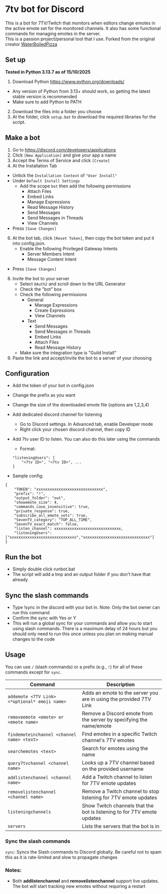 # 7tv bot for Discord
This is a bot for 7TV/Twitch that monitors when editors change emotes in the active emote set for the monitored channels. It also has some functional commands for managing emotes in the server.\
This is a passion project/personal tool that I use. Forked from the original creator [WaterBoiledPizza](https://github.com/WaterBoiledPizza/7tv-bot-for-Discord) 

## Set up
**Tested in Python 3.13.7 as of 15/10/2025**
1) Download Python https://www.python.org/downloads/
- Any version of Python from 3.13+ should work, so getting the latest stable version is recommended
- Make sure to add Python to PATH
2) Download the files into a folder you choose
3) At the folder, click `setup.bat` to download the required libraries for the script.

## Make a bot
1) Go to https://discord.com/developers/applications
2) Click `[New Application]` and give your app a name
3) Accept the Terms of Service and click `[Create]`
4) At the Installation Tab
- Untick the `Installation Context` of `"User Install"`
- Under `Default Install Settings`
   - Add the scope `bot` then add the following permissions
        - Attach Files
        - Embed Links
        - Manage Expressions
        - Read Message History
        - Send Messages
        - Send Messages in Threads
        - View Channels
- Press `[Save Changes]`
6) At the bot tab, click `[Reset Token]`, then copy the bot token and put it into config.json.
    - Enable the following Privileged Gateway Intents
    	- Server Members Intent
    	- Message Content Intent
 - Press `[Save Changes]`
8) Invite the bot to your server
    - Select `OAuth2` and scroll down to the URL Generator
    - Check the "bot" box
    - Check the following permissions
        - General    
            - Manage Expressions
            - Create Expressions
            - View Channels
        - Text
    		- Send Messages
    		- Send Messages in Threads
    		- Embed Links
    		- Attach Files
    		- Read Message History
    - Make sure the integration type is "Guild Install"
9) Paste the link and accept/invite the bot to a server of your choosing

## Configuration
- Add the token of your bot in config.json
- Change the prefix as you want
- Change the size of the downloaded emote file (options are 1,2,3,4)
- Add dedicated discord channel for listening
    - Go to Discord settings. In Advanced tab, enable Developer mode
    - Right click your chosen discord channel, then copy ID
- Add 7tv user ID to listen. You can also do this later using the commands
    - Format:
    ```
    "listeningUsers": [
        "<7tv ID>", "<7tv ID>", ...
    ]
    ```

- Sample config:
```
{
    "TOKEN": "xxxxxxxxxxxxxxxxxxxxxxxxxxxxxx",
    "prefix": "!",
    "output_folder": "out",
    "showemote_size": 4,
    "commands_case_insensitive": true,
    "private_response": true,
    "subscribe_all_emote_sets": true,
    "SevenTV_category": "TOP_ALL_TIME",
    "SevenTV_exact_match": false,
    "listen_channel": xxxxxxxxxxxxxxxxxxxxxxxxxxxxxx,
    "listeningUsers": ["xxxxxxxxxxxxxxxxxxxxxxxxxxxxxx","xxxxxxxxxxxxxxxxxxxxxxxxxxxxxx"]
}
```


## Run the bot
- Simply double click runbot.bat
- The script will add a tmp and an output folder if you don't have that already

## Sync the slash commands
- Type !sync in the discord with your bot in. Note: Only the bot owner can run this command
- Confirm the sync with Yes or Y
- This will run a global sync for your commands and allow you to start using slash commands. There is a maximum delay of 24 hours but you should only need to run this once unless you plan on making manual changes to the code

## Usage
You can use `/` (slash commands) or a prefix (e.g., `!`) for all of these commands except for `sync`. 

| Command                 | Description
|-------------------------|------------------------|
| `addemote <7TV Link> <*optional* emoji name>`    | Adds an emote to the server you are in using the provided 7TV Link     
| `removeemote <emote> or <emote name> `           | Remove a Discord emote from the server by specifying the name/emote                               
| `findemoteinchannel <channel name> <text>`       | Find emotes in a specific Twitch channel's 7TV emotes                          
| `searchemotes <text>`                            | Search for emotes using the name                                                                  
| `query7tvchannel <channel name>`                 | Looks up a 7TV channel based on the provided username                                 
| `addlistenchannel <channel name>`                | Add a Twitch channel to listen for 7TV emote updates                                         
| `removelistenchannel <channel name>`             | Remove a Twitch channel to stop listening for 7TV emote updates                          
| `listeningchannels`                              | Show Twitch channels that the bot is listening to for 7TV emote updates
| `servers`                                        | Lists the servers that the bot is in

### Sync the slash commands
`sync`: Syncs the Slash commands to Discord globally. Be careful not to spam this as it is rate-limited and slow to propagate changes


### Notes:
- Both **addlistenchannel** and **removelistenchannel** support live updates. The bot will start tracking new emotes without requiring a restart